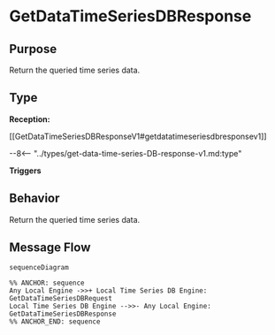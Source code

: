 <div class="message" markdown>


# GetDataTimeSeriesDBResponse

## Purpose

<!-- --8<-- [start:purpose] -->
Return the queried time series data. 
<!-- --8<-- [end:purpose] -->

## Type

<!-- --8<-- [start:type] -->
**Reception:**

[[GetDataTimeSeriesDBResponseV1#getdatatimeseriesdbresponsev1]]

--8<-- "../types/get-data-time-series-DB-response-v1.md:type"

**Triggers**


<!-- --8<-- [end:type] -->

## Behavior

<!-- --8<-- [start:behavior] -->
Return the queried time series data.
<!-- --8<-- [end:behavior] -->


## Message Flow

<!-- --8<-- [start:messages] -->
```mermaid
sequenceDiagram

%% ANCHOR: sequence
Any Local Engine ->>+ Local Time Series DB Engine: GetDataTimeSeriesDBRequest
Local Time Series DB Engine -->>- Any Local Engine: GetDataTimeSeriesDBResponse
%% ANCHOR_END: sequence
```

<!-- --8<-- [end:messages] -->

</div>